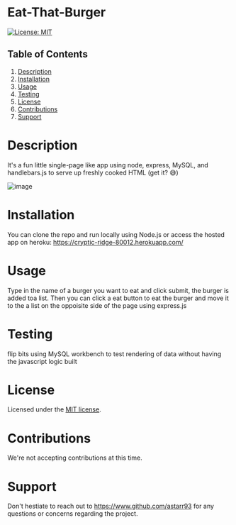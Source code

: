 # Eat-That-Burger

[![License: MIT](https://img.shields.io/badge/License-MIT-yellow.svg)](https://opensource.org/licenses/MIT)

## Table of Contents

1. [Description](#description)
2. [Installation](#installation)
3. [Usage](#usage)
4. [Testing](#testing)
5. [License](#license)
6. [Contributions](#contributions)
7. [Support](#support)

# Description

It's a fun little single-page like app using node, express, MySQL, and handlebars.js to serve up freshly cooked HTML (get it? 😅)

![image](https://user-images.githubusercontent.com/47404581/97066021-aba9e480-157f-11eb-80d3-3dda062bc038.png)

# Installation

You can clone the repo and run locally using Node.js or access the hosted app on heroku: https://cryptic-ridge-80012.herokuapp.com/

# Usage

Type in the name of a burger you want to eat and click submit, the burger is added toa list. Then you can click a eat button to eat the burger and move it to the a list on the oppoisite side of the page using express.js

# Testing

flip bits using MySQL workbench to test rendering of data without having the javascript logic built

# License

Licensed under the [MIT license](https://spdx.org/licenses/MIT.html).

# Contributions

We're not accepting contributions at this time.

# Support

Don't hestiate to reach out to https://www.github.com/astarr93 for any questions or concerns regarding the project.
